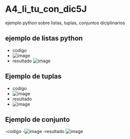 # A4_li_tu_con_dic5J
ejemplo python sobre listas, tuplas, conjuntos diciplinarios
## ejemplo de listas python 
- codigo
- ![image](https://github.com/user-attachments/assets/1812ac79-feac-405f-a5c1-974f9bc9b6c7)
- resultado
![image](https://github.com/user-attachments/assets/d2696c38-7e9b-421b-9e53-4e25fdf397f9)
## Ejemplo de tuplas
- codigo
- ![image](https://github.com/user-attachments/assets/8d9a7bbe-b803-4ac6-a95d-e28310ce198d)
 - resultado
 - ![image](https://github.com/user-attachments/assets/be3c0b6a-27dd-4b83-8dd7-a4ebb5eb70bf)

## Ejemplo de conjunto 
-codigo
-![image](https://github.com/user-attachments/assets/5ee46e0e-923d-4946-89de-4e47ed3ccafe)
-resultado 
![image](https://github.com/user-attachments/assets/11860da6-a20d-43b7-93ea-1982c22702a9)




